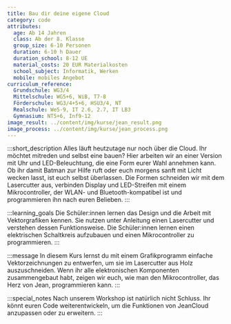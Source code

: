 ```yaml
---
title: Bau dir deine eigene Cloud
category: code
attributes:
  age: Ab 14 Jahren
  class: Ab der 8. Klasse
  group_size: 6-10 Personen
  duration: 6-10 h Dauer
  duration_school: 8-12 UE
  material_costs: 20 EUR Materialkosten
  school_subject: Informatik, Werken
  mobile: mobiles Angebot
curriculum_reference:
  Grundschule: WG3/4  
  Mittelschule: WG5+6, WiB, T7-8  
  Förderschule: WG3/4+5+6, HSU3/4, NT   
  Realschule: We5-9, IT 2.6, 2.7, IT LB3  
  Gymnasium: NT5+6, Inf9-12
image_result: ../content/img/kurse/jean_result.png
image_process: ../content/img/kurse/jean_process.png
---
```

:::short_description
Alles läuft heutzutage nur noch über die Cloud. Ihr möchtet mitreden und selbst eine bauen? Hier arbeiten wir an einer Version mit Uhr und LED-Beleuchtung, die eine Form eurer Wahl annehmen kann. Ob ihr damit Batman zur Hilfe ruft oder euch morgens sanft mit Licht wecken lasst, ist euch selbst überlassen. Die Formen schneiden wir mit dem Lasercutter aus, verbinden Display und LED-Streifen mit einem Mikrocontroller, der WLAN- und Bluetooth-kompatibel ist und programmieren ihn nach euren Belieben.
:::

:::learning_goals
Die Schüler:innen lernen das Design und die Arbeit mit Vektorgrafiken kennen. Sie nutzen unter Anleitung einen Lasercutter und verstehen dessen Funktionsweise. Die Schüler:innen lernen einen elektrischen Schaltkreis aufzubauen und einen Mikrocontroller zu programmieren.
:::

:::message
In diesem Kurs lernst du mit einem Grafikprogramm einfache Vektorzeichnungen zu entwerfen, um sie im Lasercutter aus Holz auszuschneiden. Wenn ihr alle elektronischen Komponenten zusammengebaut habt, zeigen wir euch, wie man den Mikrocontroller, das Herz von Jean, programmieren kann.
:::

:::special_notes
Nach unserem Workshop ist natürlich nicht Schluss. Ihr könnt euren Code weiterentwickeln, um die Funktionen von JeanCloud anzupassen oder zu erweitern.
:::
